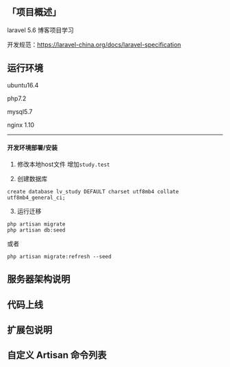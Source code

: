 ## 「项目概述」
laravel 5.6 博客项目学习

开发规范：https://laravel-china.org/docs/laravel-specification

## 运行环境
ubuntu16.4 

php7.2

mysql5.7

nginx 1.10

---

#### 开发环境部署/安装
1. 修改本地host文件 增加`study.test`

1. 创建数据库 

```
create database lv_study DEFAULT charset utf8mb4 collate utf8mb4_general_ci;
```
3. 运行迁移
```
php artisan migrate
php artisan db:seed
```
或者
```$xslt
php artisan migrate:refresh --seed
```

## 服务器架构说明

## 代码上线

## 扩展包说明

## 自定义 Artisan 命令列表



